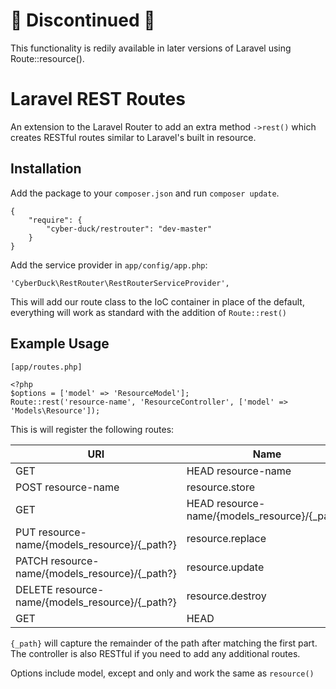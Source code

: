 # 🚨 Discontinued 🚨
This functionality is redily available in later versions of Laravel using Route::resource().

Laravel REST Routes
===================

An extension to the Laravel Router to add an extra method ``->rest()`` which
creates RESTful routes similar to Laravel's built in resource.

Installation
------------

Add the package to your `composer.json` and run `composer update`.

    {
        "require": {
            "cyber-duck/restrouter": "dev-master"
        }
    }

Add the service provider in `app/config/app.php`:

    'CyberDuck\RestRouter\RestRouterServiceProvider',

This will add our route class to the IoC container in place of the default,
everything will work as standard with the addition of ``Route::rest()``

Example Usage
-------------

    [app/routes.php]

    <?php
    $options = ['model' => 'ResourceModel'];
    Route::rest('resource-name', 'ResourceController', ['model' => 'Models\Resource']);

This is will register the following routes:

| URI                                                     | Name             | Action                           |
|---------------------------------------------------------|------------------|----------------------------------|
| GET|HEAD resource-name                                  | resource.index   | ResourceController@index         |
| POST resource-name                                      | resource.store   | ResourceController@store         |
| GET|HEAD resource-name/{models_resource}/{_path?}       | resource.show    | ResourceController@show          |
| PUT resource-name/{models_resource}/{_path?}            | resource.replace | ResourceController@replace       |
| PATCH resource-name/{models_resource}/{_path?}          | resource.update  | ResourceController@update        |
| DELETE resource-name/{models_resource}/{_path?}         | resource.destroy | ResourceController@destroy       |
| GET|HEAD|POST|PUT|PATCH|DELETE resource-name/{_missing} |                  | ResourceController@missingMethod |

``{_path}`` will capture the remainder of the path after matching the first
part.  The controller is also RESTful if you need to add any additional routes.

Options include model, except and only and work the same as ``resource()``
